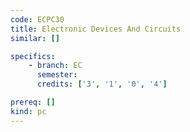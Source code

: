 ```yaml
---
code: ECPC30
title: Electronic Devices And Circuits
similar: []

specifics:
	- branch: EC
	  semester: 
	  credits: ['3', '1', '0', '4']

prereq: []
kind: pc
---
```


